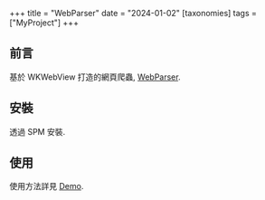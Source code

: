 +++
title = "WebParser"
date = "2024-01-02"
[taxonomies]
tags = ["MyProject"]
+++

## 前言

基於 WKWebView 打造的網頁爬蟲, [WebParser](https://github.com/shinrenpan/WebParser).

## 安裝

透過 SPM 安裝.

## 使用

使用方法詳見 [Demo](https://github.com/shinrenpan/WebParser/tree/main/Demo).
